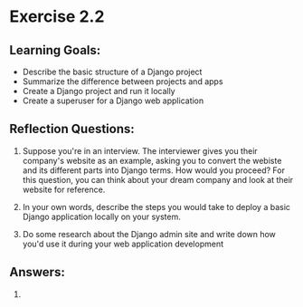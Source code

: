 # Exercise 2.2

## Learning Goals:

- Describe the basic structure of a Django project
- Summarize the difference between projects and apps
- Create a Django project and run it locally
- Create a superuser for a Django web application

## Reflection Questions: 

1. Suppose you're in an interview. The interviewer gives you their company's website as an example, asking you to convert the webiste and its different parts into Django terms. How would you proceed? For this question, you can think about your dream company and look at their website for reference.

2. In your own words, describe the steps you would take to deploy a basic Django application locally on your system.

3. Do some research about the Django admin site and write down how you'd use it during your web application development

## Answers:
1.
